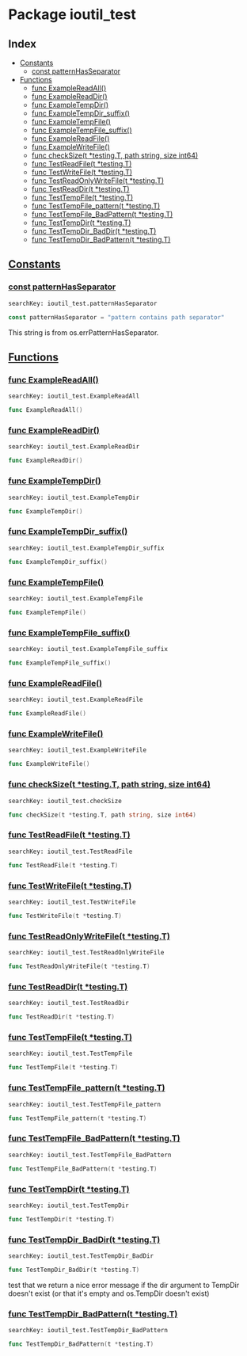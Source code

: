 # Package ioutil_test

## Index

* [Constants](#const)
    * [const patternHasSeparator](#patternHasSeparator)
* [Functions](#func)
    * [func ExampleReadAll()](#ExampleReadAll)
    * [func ExampleReadDir()](#ExampleReadDir)
    * [func ExampleTempDir()](#ExampleTempDir)
    * [func ExampleTempDir_suffix()](#ExampleTempDir_suffix)
    * [func ExampleTempFile()](#ExampleTempFile)
    * [func ExampleTempFile_suffix()](#ExampleTempFile_suffix)
    * [func ExampleReadFile()](#ExampleReadFile)
    * [func ExampleWriteFile()](#ExampleWriteFile)
    * [func checkSize(t *testing.T, path string, size int64)](#checkSize)
    * [func TestReadFile(t *testing.T)](#TestReadFile)
    * [func TestWriteFile(t *testing.T)](#TestWriteFile)
    * [func TestReadOnlyWriteFile(t *testing.T)](#TestReadOnlyWriteFile)
    * [func TestReadDir(t *testing.T)](#TestReadDir)
    * [func TestTempFile(t *testing.T)](#TestTempFile)
    * [func TestTempFile_pattern(t *testing.T)](#TestTempFile_pattern)
    * [func TestTempFile_BadPattern(t *testing.T)](#TestTempFile_BadPattern)
    * [func TestTempDir(t *testing.T)](#TestTempDir)
    * [func TestTempDir_BadDir(t *testing.T)](#TestTempDir_BadDir)
    * [func TestTempDir_BadPattern(t *testing.T)](#TestTempDir_BadPattern)


## <a id="const" href="#const">Constants</a>

### <a id="patternHasSeparator" href="#patternHasSeparator">const patternHasSeparator</a>

```
searchKey: ioutil_test.patternHasSeparator
```

```Go
const patternHasSeparator = "pattern contains path separator"
```

This string is from os.errPatternHasSeparator. 

## <a id="func" href="#func">Functions</a>

### <a id="ExampleReadAll" href="#ExampleReadAll">func ExampleReadAll()</a>

```
searchKey: ioutil_test.ExampleReadAll
```

```Go
func ExampleReadAll()
```

### <a id="ExampleReadDir" href="#ExampleReadDir">func ExampleReadDir()</a>

```
searchKey: ioutil_test.ExampleReadDir
```

```Go
func ExampleReadDir()
```

### <a id="ExampleTempDir" href="#ExampleTempDir">func ExampleTempDir()</a>

```
searchKey: ioutil_test.ExampleTempDir
```

```Go
func ExampleTempDir()
```

### <a id="ExampleTempDir_suffix" href="#ExampleTempDir_suffix">func ExampleTempDir_suffix()</a>

```
searchKey: ioutil_test.ExampleTempDir_suffix
```

```Go
func ExampleTempDir_suffix()
```

### <a id="ExampleTempFile" href="#ExampleTempFile">func ExampleTempFile()</a>

```
searchKey: ioutil_test.ExampleTempFile
```

```Go
func ExampleTempFile()
```

### <a id="ExampleTempFile_suffix" href="#ExampleTempFile_suffix">func ExampleTempFile_suffix()</a>

```
searchKey: ioutil_test.ExampleTempFile_suffix
```

```Go
func ExampleTempFile_suffix()
```

### <a id="ExampleReadFile" href="#ExampleReadFile">func ExampleReadFile()</a>

```
searchKey: ioutil_test.ExampleReadFile
```

```Go
func ExampleReadFile()
```

### <a id="ExampleWriteFile" href="#ExampleWriteFile">func ExampleWriteFile()</a>

```
searchKey: ioutil_test.ExampleWriteFile
```

```Go
func ExampleWriteFile()
```

### <a id="checkSize" href="#checkSize">func checkSize(t *testing.T, path string, size int64)</a>

```
searchKey: ioutil_test.checkSize
```

```Go
func checkSize(t *testing.T, path string, size int64)
```

### <a id="TestReadFile" href="#TestReadFile">func TestReadFile(t *testing.T)</a>

```
searchKey: ioutil_test.TestReadFile
```

```Go
func TestReadFile(t *testing.T)
```

### <a id="TestWriteFile" href="#TestWriteFile">func TestWriteFile(t *testing.T)</a>

```
searchKey: ioutil_test.TestWriteFile
```

```Go
func TestWriteFile(t *testing.T)
```

### <a id="TestReadOnlyWriteFile" href="#TestReadOnlyWriteFile">func TestReadOnlyWriteFile(t *testing.T)</a>

```
searchKey: ioutil_test.TestReadOnlyWriteFile
```

```Go
func TestReadOnlyWriteFile(t *testing.T)
```

### <a id="TestReadDir" href="#TestReadDir">func TestReadDir(t *testing.T)</a>

```
searchKey: ioutil_test.TestReadDir
```

```Go
func TestReadDir(t *testing.T)
```

### <a id="TestTempFile" href="#TestTempFile">func TestTempFile(t *testing.T)</a>

```
searchKey: ioutil_test.TestTempFile
```

```Go
func TestTempFile(t *testing.T)
```

### <a id="TestTempFile_pattern" href="#TestTempFile_pattern">func TestTempFile_pattern(t *testing.T)</a>

```
searchKey: ioutil_test.TestTempFile_pattern
```

```Go
func TestTempFile_pattern(t *testing.T)
```

### <a id="TestTempFile_BadPattern" href="#TestTempFile_BadPattern">func TestTempFile_BadPattern(t *testing.T)</a>

```
searchKey: ioutil_test.TestTempFile_BadPattern
```

```Go
func TestTempFile_BadPattern(t *testing.T)
```

### <a id="TestTempDir" href="#TestTempDir">func TestTempDir(t *testing.T)</a>

```
searchKey: ioutil_test.TestTempDir
```

```Go
func TestTempDir(t *testing.T)
```

### <a id="TestTempDir_BadDir" href="#TestTempDir_BadDir">func TestTempDir_BadDir(t *testing.T)</a>

```
searchKey: ioutil_test.TestTempDir_BadDir
```

```Go
func TestTempDir_BadDir(t *testing.T)
```

test that we return a nice error message if the dir argument to TempDir doesn't exist (or that it's empty and os.TempDir doesn't exist) 

### <a id="TestTempDir_BadPattern" href="#TestTempDir_BadPattern">func TestTempDir_BadPattern(t *testing.T)</a>

```
searchKey: ioutil_test.TestTempDir_BadPattern
```

```Go
func TestTempDir_BadPattern(t *testing.T)
```

